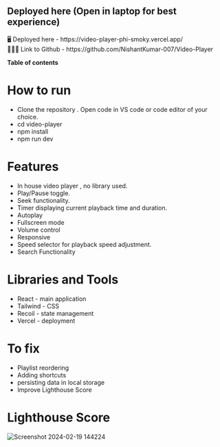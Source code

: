 ## Deployed here (Open in laptop for best experience)
<aside>
🖥️ Deployed here - https://video-player-phi-smoky.vercel.app/

</aside>

<aside>
🧑🏼‍💻 Link to Github - https://github.com/NishantKumar-007/Video-Player

</aside>


**Table of contents**

# How to run

- Clone the repository . Open code in VS code or code editor of your choice.
- cd video-player
- npm install
- npm run dev

# Features

- In house video player , no library used.
- Play/Pause toggle.
- Seek functionality.
- Timer displaying current playback time and duration.
- Autoplay
- Fullscreen mode
- Volume control
- Responsive
- Speed selector for playback speed adjustment.
- Search Functionality

# Libraries and Tools

- React - main application
- Tailwind - CSS
- Recoil - state management
- Vercel - deployment

# To fix
- Playlist reordering
- Adding shortcuts
- persisting data in local storage
- Improve Lighthouse Score
  
# Lighthouse Score

![Screenshot 2024-02-19 144224](https://github.com/NishantKumar-007/Video-Player/assets/61771311/260979ce-fd1d-44d6-9f9d-d0c59081e5aa)
